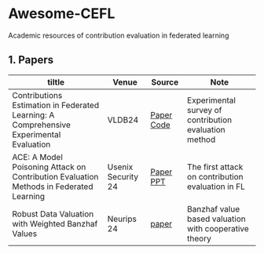 # Awesome-CEFL
Academic resources of contribution evaluation in  federated learning

## 1. Papers

| tiltle                                                       | Venue               | Source                                                       | Note                                                  |
| ------------------------------------------------------------ | ------------------- | ------------------------------------------------------------ | ----------------------------------------------------- |
| Contributions Estimation in Federated Learning: A Comprehensive Experimental Evaluation | VLDB24              | [Paper](https://dbgroup.cs.tsinghua.edu.cn/ligl//papers/FLCE_VLDB2024_2.pdf) [Code](https://github.com/veevang/flce) | Experimental survey of contribution evaluation method |
| ACE: A Model Poisoning Attack on Contribution Evaluation Methods in Federated Learning | Usenix Security  24 | [Paper](https://www.usenix.org/conference/usenixsecurity24/presentation/xu-zhangchen) [PPT](https://zhangchenxu.com/files/Usenix-Security-24-ACE.pdf) | The first attack on contribution evaluation in FL     |
| Robust Data Valuation with Weighted Banzhaf Values           | Neurips 24          | [paper](https://papers.nips.cc/paper_files/paper/2023/file/bdb0596d13cfccf2db6f0cc5280d2a3f-Paper-Conference.pdf) | Banzhaf value based valuation with cooperative theory |
